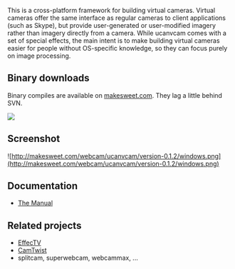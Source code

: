 This is a cross-platform framework for building virtual cameras.  Virtual cameras offer the same interface as regular cameras to client applications (such as Skype), but provide user-generated or user-modified imagery rather than imagery directly from a camera. While ucanvcam comes with a set of special effects, the main intent is to make building virtual cameras easier for people without OS-specific knowledge, so they can focus purely on image processing.

## Binary downloads ##
Binary compiles are available on [makesweet.com](http://www.makesweet.com/webcam/ucanvcam/).
They lag a little behind SVN.

[![](http://makesweet.com/webcam/ucanvcam/download-ucanvcam.jpg)](http://makesweet.com/webcam/ucanvcam/)

## Screenshot ##
![http://makesweet.com/webcam/ucanvcam/version-0.1.2/windows.png](http://makesweet.com/webcam/ucanvcam/version-0.1.2/windows.png)

## Documentation ##
  * [The Manual](http://ucanvcam.googlecode.com/svn/trunk/doc/index.html)

## Related projects ##
  * [EffecTV](http://effectv.sourceforge.net/)
  * [CamTwist](http://allocinit.com/index.php?title=CamTwist)
  * splitcam, superwebcam, webcammax, ...
